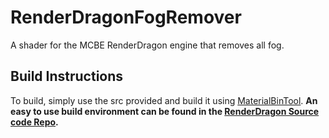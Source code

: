 # RenderDragonFogRemover
A shader for the MCBE RenderDragon engine that removes all fog.

## Build Instructions
To build, simply use the src provided and build it using [MaterialBinTool](https://github.com/ddf8196/MaterialBinTool).
**An easy to use build environment can be found in the [RenderDragon Source code Repo](https://github.com/SurvivalApparatusCommunication/RenderDragonSourceCodeInv).**
